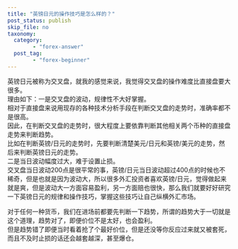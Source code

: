 ```yaml
---
title: "英镑日元的操作技巧是怎么样的？"
post_status: publish
skip_file: no
taxonomy:
  category:
        - "forex-answer"
  post_tag:
        - "forex-beginner"
---
```


英镑日元被称为交叉盘，就我的感觉来说，我觉得交叉盘的操作难度比直接盘要大很多。  
理由如下：一是交叉盘的波动，规律性不大好掌握。  
相对于直接盘来说用现存的各种技术分析手段在判断交叉盘的走势时，准确率都不是很高。  
因此，在判断交叉盘的走势时，很大程度上要依靠判断其他相关两个币种的直接盘走势来判断趋势。  
比如在判断英镑/日元的走势时，先要判断清楚美元/日元和英镑/美元的走势，然后来判断英镑日元的走势。  
二是当日波动幅度过大，难于设置止损。  
交叉盘当日波动200点是很平常的事，英镑/日元当日波动超过400点的时候也不稀奇，但是也就是因为波动大，所以很多外汇投资者喜欢英镑/日元，觉得做起来就是爽，但是波动大一方面容易盈利，另一方面赔也很快，那么我们就要好好研究一下英镑日元的规律和操作技巧，掌握这些技巧让自己纵横外汇市场。

对于任何一种货币，我们在进场前都要先判断一下趋势，所谓的趋势大于一切就是这个道理，趋势对了，即便价位不是太好，也会盈利。  
但是趋势错了即便当时看着抢了个最好价位，但是还没等你反应过来就又被套死，而且不及时止损的话还会越套越深，甚至爆仓。
